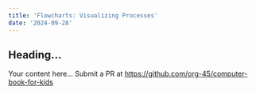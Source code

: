 ```yaml
---
title: 'Flowcharts: Visualizing Processes'
date: '2024-09-28'
---
```


## Heading...
Your content here...
Submit a PR at https://github.com/org-45/computer-book-for-kids
